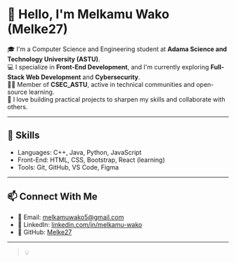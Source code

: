 # 👋 Hello, I'm Melkamu Wako (Melke27)

🎓 I'm a Computer Science and Engineering student at **Adama Science and Technology University (ASTU)**.  
💻 I specialize in **Front-End Development**, and I'm currently exploring **Full-Stack Web Development** and **Cybersecurity**.  
👨‍💻 Member of **CSEC_ASTU**, active in technical communities and open-source learning.  
🔧 I love building practical projects to sharpen my skills and collaborate with others.

---

## 🚀 Skills
- Languages: C++, Java, Python, JavaScript
- Front-End: HTML, CSS, Bootstrap, React (learning)
- Tools: Git, GitHub, VS Code, Figma

---

## 📫 Connect With Me
- 📧 Email: melkamuwako5@gmail.com
- 🔗 LinkedIn: [linkedin.com/in/melkamu-wako](https://www.linkedin.com/in/melkamu-wako-536174318/?lipi=urn%3Ali%3Apage%3Ad_flagship3_people%3BuIEBB2OnSR%2BvVmDSU1TR6g%3D%3D)
- 💼 GitHub: [Melke27](https://github.com/Melke27)

---

> 💡
